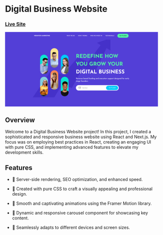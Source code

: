 # Digital Business Website
### [Live Site](https://liamt-digital-business.vercel.app)

![Digital Business Landing Page](preview.png)

## Overview
Welcome to a Digital Business Website project! In this project, I created a sophisticated and responsive business website using React and Next.js. My focus was on employing best practices in React, creating an engaging UI with pure CSS, and implementing advanced features to elevate my development skills.

## Features

- 🚀 Server-side rendering, SEO optimization, and enhanced speed.

- 🎨 Created with pure CSS to craft a visually appealing and professional design.

- 🎉 Smooth and captivating animations using the Framer Motion library.

- 🔄 Dynamic and responsive carousel component for showcasing key content.

- 📱 Seamlessly adapts to different devices and screen sizes.
